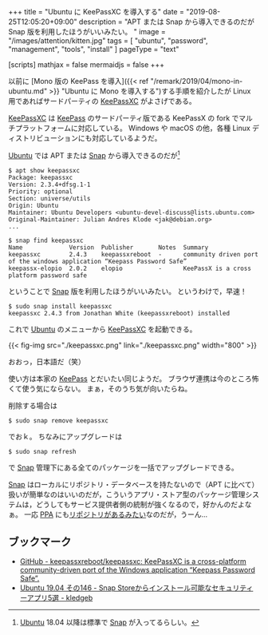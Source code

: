 +++
title = "Ubuntu に KeePassXC を導入する"
date =  "2019-08-25T12:05:20+09:00"
description = "APT または Snap から導入できるのだが Snap 版を利用したほうがいいみたい。 "
image = "/images/attention/kitten.jpg"
tags = [ "ubuntu", "password", "management", "tools", "install" ]
pageType = "text"

[scripts]
  mathjax = false
  mermaidjs = false
+++

以前に [Mono 版の KeePass を導入]({{< ref "/remark/2019/04/mono-in-ubuntu.md" >}} "Ubuntu に Mono を導入する")する手順を紹介したが Linux 用であればサードパーティの [KeePassXC] がよさげである。

[KeePassXC] は [KeePass] のサードパーティ版である KeePassX の fork でマルチプラットフォームに対応している。
Windows や macOS の他，各種 Linux ディストリビューションにも対応しているようだ。

[Ubuntu] では APT または [Snap] から導入できるのだが[^snp1]

[^snp1]: [Ubuntu] 18.04 以降は標準で [Snap] が入ってるらしい。

```text
$ apt show keepassxc
Package: keepassxc
Version: 2.3.4+dfsg.1-1
Priority: optional
Section: universe/utils
Origin: Ubuntu
Maintainer: Ubuntu Developers <ubuntu-devel-discuss@lists.ubuntu.com>
Original-Maintainer: Julian Andres Klode <jak@debian.org>
...
```

```text
$ snap find keepassxc
Name             Version  Publisher       Notes  Summary
keepassxc        2.4.3    keepassxreboot  -      community driven port of the windows application “Keepass Password Safe”
keepassx-elopio  2.0.2    elopio          -      KeePassX is a cross platform password safe
```

ということで [Snap] 版を利用したほうがいいみたい。
というわけで，早速！

```
$ sudo snap install keepassxc
keepassxc 2.4.3 from Jonathan White (keepassxreboot) installed
```

これで [Ubuntu] のメニューから [KeePassXC] を起動できる。

{{< fig-img src="./keepassxc.png" link="./keepassxc.png" width="800" >}}

おおっ，日本語だ（笑）

使い方は本家の [KeePass] とだいたい同じようだ。
ブラウザ連携は今のところ怖くて使う気にならない。
まぁ，そのうち気が向いたらね。

削除する場合は

```
$ sudo snap remove keepassxc
```

でおｋ。
ちなみにアップグレードは

```
$ sudo snap refresh
```

で [Snap] 管理下にある全てのパッケージを一括でアップグレードできる。

[Snap] はローカルにリポジトリ・データベースを持たないので（APT に比べて）扱いが簡単なのはいいのだが，こういうアプリ・ストア型のパッケージ管理システムは，どうしてもサービス提供者側の統制が強くなるので，好かんのだよなぁ。
一応 [PPA] にも[リポジトリがあるみたい](https://launchpad.net/~phoerious/+archive/ubuntu/keepassxc "KeePassXC : Janek Bevendorff")なのだが，うーん...

## ブックマーク

- [GitHub - keepassxreboot/keepassxc: KeePassXC is a cross-platform community-driven port of the Windows application “Keepass Password Safe”.](https://github.com/keepassxreboot/keepassxc)
- [Ubuntu 19.04 その146 - Snap Storeからインストール可能なセキュリティーアプリ5選 - kledgeb](https://kledgeb.blogspot.com/2019/08/ubuntu-1904-146-snap-store5.html)

[KeePassXC]: https://keepassxc.org/ "KeePassXC Password Manager"
[Ubuntu]: https://www.ubuntu.com/ "The leading operating system for PCs, IoT devices, servers and the cloud | Ubuntu"
[KeePass]: https://keepass.info/ "KeePass Password Safe"
[Snap]: https://github.com/snapcore/snapd "snapcore/snapd: The snapd and snap tools enable systems to work with .snap files."
[PPA]: https://launchpad.net/ubuntu/+ppas "Personal Package Archives : Ubuntu"
